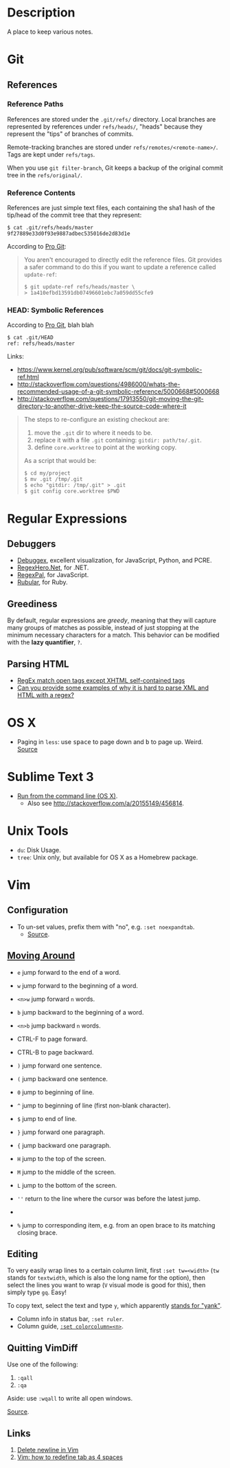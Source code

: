 Description
===========

A place to keep various notes.

Git
===

References
----------

### Reference Paths ###

References are stored under the `.git/refs/` directory. Local branches
are represented by references under `refs/heads/`, "heads" because
they represent the "tips" of branches of commits.

Remote-tracking branches are stored under
`refs/remotes/<remote-name>/`. Tags are kept under `refs/tags`.

When you use `git filter-branch`, Git keeps a backup of the original
commit tree in the `refs/original/`.

### Reference Contents ###

References are just simple text files, each containing the sha1 hash
of the tip/head of the commit tree that they represent:

    $ cat .git/refs/heads/master
    9f27889e33d0f93e9887adbec535016de2d83d1e

According to [Pro Git](http://git-scm.com/book/en/Git-Internals-Git-References):

> You aren't encouraged to directly edit the reference files. Git
> provides a safer command to do this if you want to update a
> reference called `update-ref`:
>
>     $ git update-ref refs/heads/master \
>     > 1a410efbd13591db07496601ebc7a059dd55cfe9

### HEAD: Symbolic References ###

According to [Pro Git](http://git-scm.com/book/en/Git-Internals-Git-References#The-HEAD), blah blah

    $ cat .git/HEAD
    ref: refs/heads/master

Links:

* https://www.kernel.org/pub/software/scm/git/docs/git-symbolic-ref.html
* http://stackoverflow.com/questions/4986000/whats-the-recommended-usage-of-a-git-symbolic-reference/5000668#5000668
* http://stackoverflow.com/questions/17913550/git-moving-the-git-directory-to-another-drive-keep-the-source-code-where-it

> The steps to re-configure an existing checkout are:
>
> 1. move the `.git` dir to where it needs to be.
> 2. replace it with a file `.git` containing: `gitdir: path/to/.git`.
> 3. define `core.worktree` to point at the working copy.
>
> As a script that would be:
>
>     $ cd my/project
>     $ mv .git /tmp/.git
>     $ echo "gitdir: /tmp/.git" > .git
>     $ git config core.worktree $PWD

Regular Expressions
===================

Debuggers
---------

* [Debuggex](https://www.debuggex.com/), excellent visualization, for JavaScript, Python, and PCRE.
* [RegexHero.Net](http://regexhero.net/tester/), for .NET.
* [RegexPal](http://regexpal.com/), for JavaScript.
* [Rubular](http://rubular.com/), for Ruby.

Greediness
----------

By default, regular expressions are *greedy*, meaning that they will capture many groups of matches as possible, instead of just stopping at the minimum necessary characters for a match.  This behavior can be modified with the **lazy quantifier**, `?`.

Parsing HTML
------------

* [RegEx match open tags except XHTML self-contained tags](http://stackoverflow.com/questions/1732348/regex-match-open-tags-except-xhtml-self-contained-tags)
* [Can you provide some examples of why it is hard to parse XML and HTML with a regex?](http://stackoverflow.com/questions/701166/can-you-provide-some-examples-of-why-it-is-hard-to-parse-xml-and-html-with-a-reg)

OS X
====

* Paging in `less`: use <kbd>space</kbd> to page down and <kbd>b</kbd> to page up.  Weird. [Source](http://programming4life.wordpress.com/2009/02/19/mac-os-x-less-up-down/)

Sublime Text 3
==============

* [Run from the command line (OS X)](http://www.sublimetext.com/docs/3/osx_command_line.html).
  * Also see http://stackoverflow.com/a/20155149/456814.

Unix Tools
==========

* `du`: Disk Usage.
* `tree`: Unix only, but available for OS X as a Homebrew package.

Vim
===

Configuration
-------------

* To un-set values, prefix them with "no", e.g. `:set noexpandtab`.
  * [Source](http://wills-tech-notes.blogspot.com/2008/09/vim-unset-command.html).

[Moving Around](http://vim.wikia.com/wiki/Moving_around)
--------------------------------------------------------

* `e` jump forward to the end of a word.
* `w` jump forward to the beginning of a word.
* `<n>w` jump forward `n` words.
* `b` jump backward to the beginning of a word.
* `<n>b` jump backward `n` words.
* CTRL-F to page forward.
* CTRL-B to page backward.

* `)` jump forward one sentence.
* `(` jump backward one sentence.

* `0` jump to beginning of line.
* `^` jump to beginning of line (first non-blank character).
* `$` jump to end of line.

* `}` jump forward one paragraph.
* `{`  jump backward one paragraph.

* `H` jump to the top of the screen.
* `M` jump to the middle of the screen.
* `L` jump to the bottom of the screen.

* `''` return to the line where the cursor was before the latest jump.
* ```` return to the cursor position before the latest jump (undo the jump).
* `%` jump to corresponding item, e.g. from an open brace to its matching closing brace.

Editing
-------

To very easily wrap lines to a certain column limit, first `:set
tw=<width>` (`tw` stands for `textwidth`, which is also the long name
for the option), then select the lines you want to wrap (`V` visual
mode is good for this), then simply type `gq`. Easy!

To copy text, select the text and type `y`, which apparently
[stands for "yank"](http://vim.wikia.com/wiki/Copy,_cut_and_paste).

* Column info in status bar, `:set ruler`.
* Column guide, [`:set colorcolumn=<n>`](http://superuser.com/questions/365320/how-to-show-the-current-column-in-the-statusbar-in-vim/365323#365323).

Quitting VimDiff
---------------------

Use one of the following:

1. `:qall`
2. `:qa`

Aside: use `:wqall` to write all open windows.

[Source](http://vim.1045645.n5.nabble.com/Exiting-vimdiff-td1143234.html).

Links
-----

1. [Delete newline in Vim](http://stackoverflow.com/questions/3983406/delete-newline-in-vim)
2. [Vim: how to redefine tab as 4 spaces](http://stackoverflow.com/questions/1878974/vim-how-to-redefine-tab-as-4-spaces)
